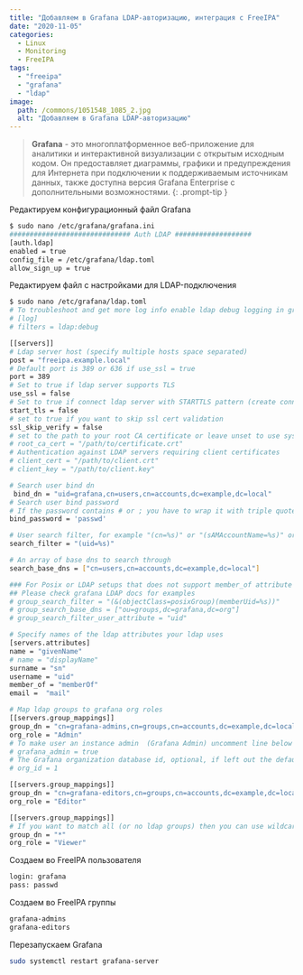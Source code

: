 ```yaml
---
title: "Добавляем в Grafana LDAP-авторизацию, интеграция с FreeIPA"
date: "2020-11-05"
categories: 
  - Linux
  - Monitoring
  - FreeIPA
tags: 
  - "freeipa"
  - "grafana"
  - "ldap"
image:
  path: /commons/1051548_1085_2.jpg
  alt: "Добавляем в Grafana LDAP-авторизацию"
---
```


> **Grafana** - это многоплатформенное веб-приложение для аналитики и интерактивной визуализации с открытым исходным кодом. Он предоставляет диаграммы, графики и предупреждения для Интернета при подключении к поддерживаемым источникам данных, также доступна версия Grafana Enterprise с дополнительными возможностями.
{: .prompt-tip }

Редактируем конфигурационный файл Grafana

```sh
$ sudo nano /etc/grafana/grafana.ini
############################## Auth LDAP ###################
[auth.ldap]
enabled = true
config_file = /etc/grafana/ldap.toml
allow_sign_up = true
```

Редактируем файл с настройками для LDAP-подключения

```sh
$ sudo nano /etc/grafana/ldap.toml
# To troubleshoot and get more log info enable ldap debug logging in grafana.ini
# [log]
# filters = ldap:debug

[[servers]]
# Ldap server host (specify multiple hosts space separated)
рost = "freeipa.example.local"
# Default port is 389 or 636 if use_ssl = true
port = 389
# Set to true if ldap server supports TLS
use_ssl = false
# Set to true if connect ldap server with STARTTLS pattern (create connection in insecure, then upgrade to secure connection with TLS)
start_tls = false
# set to true if you want to skip ssl cert validation
ssl_skip_verify = false
# set to the path to your root CA certificate or leave unset to use system defaults
# root_ca_cert = "/path/to/certificate.crt"
# Authentication against LDAP servers requiring client certificates
# client_cert = "/path/to/client.crt"
# client_key = "/path/to/client.key"

# Search user bind dn
 bind_dn = "uid=grafana,cn=users,cn=accounts,dc=example,dc=local"
# Search user bind password
# If the password contains # or ; you have to wrap it with triple quotes. Ex """#password;"""
bind_password = 'passwd'

# User search filter, for example "(cn=%s)" or "(sAMAccountName=%s)" or "(uid=%s)"
search_filter = "(uid=%s)"

# An array of base dns to search through
search_base_dns = ["cn=users,cn=accounts,dc=example,dc=local"]

### For Posix or LDAP setups that does not support member_of attribute you can define the below settings
## Please check grafana LDAP docs for examples
# group_search_filter = "(&(objectClass=posixGroup)(memberUid=%s))"
# group_search_base_dns = ["ou=groups,dc=grafana,dc=org"]
# group_search_filter_user_attribute = "uid"

# Specify names of the ldap attributes your ldap uses
[servers.attributes]
name = "givenName"
# name = "displayName"
surname = "sn"
username = "uid"
member_of = "memberOf"
email =  "mail"

# Map ldap groups to grafana org roles
[[servers.group_mappings]]
group_dn = "cn=grafana-admins,cn=groups,cn=accounts,dc=example,dc=local"
org_role = "Admin"
# To make user an instance admin  (Grafana Admin) uncomment line below
# grafana_admin = true
# The Grafana organization database id, optional, if left out the default org (id 1) will be used
# org_id = 1

[[servers.group_mappings]]
group_dn = "cn=grafana-editors,cn=groups,cn=accounts,dc=example,dc=local"
org_role = "Editor"

[[servers.group_mappings]]
# If you want to match all (or no ldap groups) then you can use wildcard
group_dn = "*"
org_role = "Viewer"
```

Создаем во FreeIPA пользователя

```sh
login: grafana
pass: passwd
```

Создаем во FreeIPA группы

```sh
grafana-admins
grafana-editors
```

Перезапускаем Grafana

```sh
sudo systemctl restart grafana-server
```
